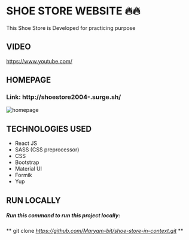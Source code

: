 # SHOE STORE WEBSITE :fire::fire:

This Shoe Store is Developed for practicing purpose


## VIDEO
https://www.youtube.com/


## HOMEPAGE

### Link: http://shoestore2004-.surge.sh/

![homepage](https://user-images.githubusercontent.com/56764144/117897040-5646e200-b2db-11eb-948a-996ad0bc781c.PNG)


## TECHNOLOGIES USED

 - React JS
 - SASS (CSS preprocessor)
 - CSS
 - Bootstrap
 - Material UI
 - Formik
 - Yup

## RUN LOCALLY 
##### Run this command to run this project locally: 
** git clone _https://github.com/Maryam-bit/shoe-store-in-context.git_ **
